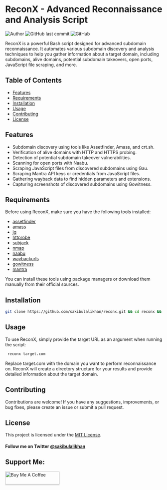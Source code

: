 # ReconX - Advanced Reconnaissance and Analysis Script

![Author](https://img.shields.io/badge/Author-@sakibulalikhan-blue)
![GitHub last commit](https://img.shields.io/github/last-commit/sakibulalikhan/reconx)
![GitHub](https://img.shields.io/github/license/sakibulalikhan/reconx)

ReconX is a powerful Bash script designed for advanced subdomain reconnaissance. It automates various subdomain discovery and analysis techniques to help you gather information about a target domain, including subdomains, alive domains, potential subdomain takeovers, open ports, JavaScript file scraping, and more.

## Table of Contents

- [Features](#features)
- [Requirements](#requirements)
- [Installation](#installation)
- [Usage](#usage)
- [Contributing](#contributing)
- [License](#license)

## Features

- Subdomain discovery using tools like Assetfinder, Amass, and crt.sh.
- Verification of alive domains with HTTP and HTTPS probing.
- Detection of potential subdomain takeover vulnerabilities.
- Scanning for open ports with Naabu.
- Scraping JavaScript files from discovered subdomains using Gau.
- Scraping Mantra API keys or credentials from JavaScript files.
- Gathering wayback data to find hidden parameters and extensions.
- Capturing screenshots of discovered subdomains using Gowitness.

## Requirements

Before using ReconX, make sure you have the following tools installed:

- [assetfinder](https://github.com/tomnomnom/assetfinder)
- [amass](https://github.com/owasp-amass/amass)
- [jq](https://jqlang.github.io/jq/)
- [httprobe](https://github.com/tomnomnom/httprobe)
- [subjack](https://github.com/haccer/subjack)
- [nmap](https://github.com/nmap/nmap)
- [naabu](https://github.com/projectdiscovery/naabu)
- [waybackurls](https://github.com/tomnomnom/waybackurls)
- [gowitness](https://github.com/sensepost/gowitness)
- [mantra](https://github.com/MrEmpy/Mantra)

You can install these tools using package managers or download them manually from their official sources.

## Installation

   ```bash
   git clone https://github.com/sakibulalikhan/reconx.git && cd reconx && sudo mv reconx /usr/bin && sudo chmod +x /usr/bin/reconx
   ```
## Usage
To use ReconX, simply provide the target URL as an argument when running the script:

  ```bash
   reconx target.com
  ```
Replace target.com with the domain you want to perform reconnaissance on. ReconX will create a directory structure for your results and provide detailed information about the target domain.

## Contributing
Contributions are welcome! If you have any suggestions, improvements, or bug fixes, please create an issue or submit a pull request.

## License
This project is licensed under the [MIT License](https://github.com/sakibulalikhan/reconx/blob/main/LICENSE).

#### Follow me on Twitter [@sakibulalikhan](https://twitter.com/sakibulalikhan)

## Support Me:
<a href="https://www.buymeacoffee.com/sakibulalikhan" target="_blank"><img src="https://www.buymeacoffee.com/assets/img/custom_images/orange_img.png" alt="Buy Me A Coffee" style="height: 41px !important;width: 174px !important;box-shadow: 0px 3px 2px 0px rgba(190, 190, 190, 0.5) !important;-webkit-box-shadow: 0px 3px 2px 0px rgba(190, 190, 190, 0.5) !important;" ></a>
